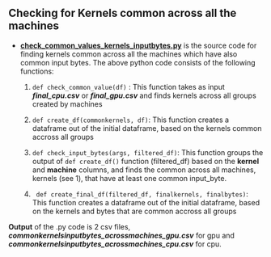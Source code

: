 ## Checking for Kernels common across all the machines ##

- **[check_common_values_kernels_inputbytes.py](https://github.com/elegant-h2020/ELEGANT-Planner/blob/ML-GNNs/ocludify_ML_gnns/results/check_common_values_kernels_inputbytes.py)** is the source code for finding kernels common across all the machines which have also common input bytes.
The above python code consists of the following functions:
  1. ```def check_common_value(df)``` : This function takes as input ***final_cpu.csv*** or ***final_gpu.csv*** and finds kernels across all groups created by machines

  2. ```def create_df(commonkernels, df)```: This function creates a dataframe out of the initial dataframe, based on the kernels common accross all groups

  3. ```def check_input_bytes(args, filtered_df)```: This function groups the output of ```def create_df()``` function (filtered_df) based on the **kernel** and **machine** columns, and finds the common across all machines, kernels (see 1), that have at least one common input_byte.

  4. ``` def create_final_df(filtered_df, finalkernels, finalbytes)```: This function creates a dataframe out of the initial dataframe, based on the kernels and bytes that are common accross all groups

**Output** of the .py code is 2 csv files, ***commonkernelsinputbytes_acrossmachines_gpu.csv*** for gpu and ***commonkernelsinputbytes_acrossmachines_cpu.csv*** for cpu.
 <br>
